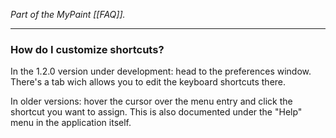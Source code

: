 *Part of the MyPaint [[FAQ]].*

******

### How do I customize shortcuts?

In the 1.2.0 version under development: head to the preferences window.
There's a tab wich allows you to edit the keyboard shortcuts there.

In older versions: hover the cursor over the menu entry and click the shortcut you want to assign. This is also documented under the "Help" menu in the application itself.

